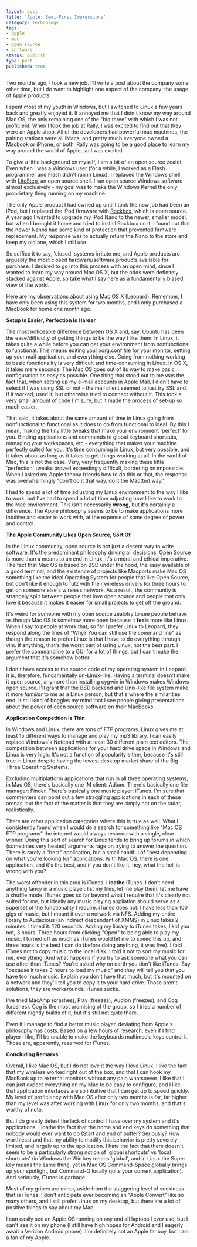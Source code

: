 ```yaml
---
layout: post
title: 'Apple: Semi-First Impressions'
category: Technology
tags:
- apple
- mac
- open source
- software
status: publish
type: post
published: true
---
```


Two months ago, I took a new job.  I'll write a post about the company some other time, but I do want to highlight one aspect of the company: the usage of Apple products.

I spent most of my youth in Windows, but I switched to Linux a few years back and greatly enjoyed it.  It annoyed me that I didn't know my way around Mac OS, the only remaining one of the "big three" with which I was not proficient.  When I took the job at Rally, I was excited to find out that they were an Apple shop.  All of the developers had powerful mac machines, the pairing stations were all iMacs, and pretty much everyone owned a Macbook or iPhone, or both.  Rally was going to be a good place to learn my way around the world of Apple, so I was excited.

To give a little background on myself, I am a bit of an open source zealot.  Even when I was a Windows user (for a while, I worked as a Flash programmer and Flash didn't run in Linux), I replaced the Windows shell with [LiteStep](http://www.ls-universe.info/news.php"), an open source shell.  I ran open source Windows software almost exclusively - my goal was to make the Windows Kernel the only proprietary thing running on my machine.

The only Apple product I had owned up until I took the new job had been an iPod, but I replaced the iPod firmware with [Rockbox](http://www.rockbox.org/"), which is open source.  A year ago I wanted to upgrade my iPod Nano to the newer, smaller model, but when I brought it home and tried to install Rockbox on it, I found out that the newer Nanos had some kind of protection that prevented firmware replacement.  My response was to actually return the Nano to the store and keep my old one, which I still use.

So suffice it to say, 'closed' systems irritate me, and Apple products are arguably the most closed hardware/software products available for purchase.  I decided to go into this process with an open mind, since I wanted to learn my way around Mac OS X, but the odds were definitely stacked against Apple, so take what I say here as a fundamentally biased view of the world.

Here are my observations about using Mac OS X (Leopard).  Remember, I have only been using this system for two months, and I only purchased a MacBook for home one month ago.

**Setup Is Easier, Perfection Is Harder**

The most noticeable difference between OS X and, say, Ubuntu has been the ease/difficulty of getting things to be the way I like them.  In Linux, it takes quite a while before you can get your environment from nonfunctional to functional.  This means editing your xorg.conf file for your monitor, setting up your mail application, and everything else.  Going from nothing working to basic functionality is very difficult and time-consuming in Linux.  In OS X, it takes mere seconds.  The Mac OS goes out of its way to make basic configuration as easy as possible.  One thing that stood out to me was the fact that, when setting up my e-mail accounts in Apple Mail, I didn't have to select if I was using SSL or not - the mail client seemed to just try SSL and, if it worked, used it, but otherwise tried to connect without it.  This took a very small amount of code I'm sure, but it made the process of set-up so much easier.

That said, it takes about the same amount of time in Linux going from nonfunctional to functional as it does to go from functional to ideal.  By this I mean, making the tiny little tweaks that make your environment 'perfect' for you.  Binding applications and commands to global keyboard shortcuts, managing your workspaces, etc - everything that makes your machine perfectly suited for you.  It's time consuming in Linux, but very possible, and it takes about as long as it takes to get things working at all.  In the world of Mac, this is not the case.  Very, very frequently making these little 'perfection' tweaks proved exceedingly difficult, bordering on impossible.  When I asked my Apple fanboy friends how to do this or that, the response was overwhelmingly "don't do it that way, do it the Mac(tm) way."  

I had to spend a lot of time adjusting my Linux environment to the way I like to work, but I've had to spend a lot of time adjusting how I like to work to the Mac environment.  This isn't necessarily **wrong**, but it's certainly a difference.  The Apple philosophy seems to be to make applications more intuitive and easier to work with, at the expense of some degree of power and control.

**The Apple Community Likes Open Source, Sort Of**

In the Linux community, open source is not just a decent way to write software.  It's the predominant philosophy driving all decisions.  Open Source is more than a means to an end in Linux, it's a moral and ethical imperative.   The fact that Mac OS is based on BSD under the hood, the easy available of a good terminal, and the existence of projects like Macports make Mac OS something like the ideal Operating System for people that like Open Source, but don't like it enough to futz with their wireless drivers for three hours to get on someone else's wireless network.  As a result, the community is strangely split between people that love open source and people that only love it because it makes it easier for small projects to get off the ground.

It's weird for someone with my open source zealotry to see people behave as though Mac OS is somehow more open because it **feels** more like Linux.  When I say to people at work that, so far I prefer Linux to Leopard, they respond along the lines of "Why?  You can still use the command line" as though the reason to prefer Linux is that I have to do everything through vim.  If anything, that's the worst part of using Linux, not the best part.  I prefer the commandline to a GUI for a lot of things, but I can't make the argument that it's somehow better.

I don't have access to the source code of my operating system in Leopard.  It is, therefore, fundamentally un-Linux-like.  Having a terminal doesn't make it open source, anymore than installing cygwin in Windows makes Windows open source.  I'll grant that the BSD backend and Unix-like file system make it more _familiar_ to me as a Linux person, but that's where the similarities end.  It still kind of boggles my mind that I see people giving presentations about the power of open source software on their MacBooks.

**Application Competition Is Thin**

In Windows and Linux, there are tons of FTP programs.  Linux gives me at least 15 different ways to manage and play my mp3 library.  I can easily replace Windows's Notepad with at least 30 different plain text editors.  The competition between applications for your hard drive space in Windows and Linux is very high.  It's not a function of popularity either, because it's still true in Linux despite having the lowest desktop market share of the Big Three Operating Systems.

Excluding multiplatform applications that run in all three operating systems, in Mac OS, there's basically one IM client: Adium.  There's basically one file manager: Finder.  There's basically one music player: iTunes.  I'm sure that commenters can point out a few straggling applications in each of these arenas, but the fact of the matter is that they are simply not on the radar, realistically.

There are other application categories where this is true as well.  What I consistently found when I would do a search for something like "Mac OS FTP programs" the internet would always respond with a single, clear winner.  Doing this sort of search for Linux tends to bring up forums in which (sometimes very heated) arguments rage on trying to answer the question.  There is rarely a "best" application, but a small handful of "best depending on what you're looking for" applications.  With Mac OS, there is one application, and it's the best, and if you don't like it, hey, what the hell is wrong with you?

The worst offender in this area is iTunes.  I **loathe** iTunes.  I don't need anything fancy in a music player: list my files, let me play them, let me have a shuffle mode.  iTunes goes so far beyond what I require that it's clearly not suited for me, but ideally any music playing appliation should serve as a superset of the functionality I require.  iTunes does not.  I have less than 100 gigs of music, but I mount it over a network via NFS.  Adding my entire library to Audacious (an indirect descendant of XMMS) in Linux takes 2 minutes.  I timed it: 120 seconds.  Adding my library to iTunes takes, I kid you not, 3 hours.  Three hours from clicking "Open" to being able to play my music.  I turned off as much as iTunes would let me to speed this up, and three hours is the best I can do (before doing anything, it was five). I told iTunes not to copy music to the local disk, I told it not to sort my music for me, everything.  And what happens if you try to ask someone what you can use other than iTunes?  You're asked why on earth you don't like iTunes.  Say "because it takes 3 hours to load my music" and they will tell you that you have too much music.  Explain you don't have that much, but it's mounted on a network and they'll tell you to copy it to your hard drive.  Those aren't solutions, they are workarounds.  iTunes sucks.

I've tried MacAmp (crashes), Play (freezes), Audion (freezes), and Cog (crashes).  Cog is the most promising of the group, so I tried a number of different nightly builds of it, but it's still not quite there.

Even if I manage to find a better music player, deviating from Apple's philosophy has costs.  Based on a few hours of research, even if I find player I like, I'll be unable to make the keyboards multimedia keys control it.  Those are, apparently, reserved for iTunes.

**Concluding Remarks**

Overall, I like Mac OS, but I do not love it the way I love Linux.  I like the fact that my wireless worked right out of the box, and that I can hook my MacBook up to external monitors without any pain whatsoever.  I like that I can just expect everything on my Mac to be easy to configure, and I like that application interfaces are so intuitive that I can get up to speed quickly.  My level of proficiency with Mac OS after only two months is far, far higher than my level was after working with Linux for only two months, and that's worthy of note.

But I do greatly detest the lack of control I have over my system and it's applications.  I loathe the fact that the home and end keys do something that nobody would ever want to do (Start and end of buffer? Seriously?  How worthless) and that my ability to modify this behavior is pretty severely limited, and largely up to the application.  I hate the fact that there doesn't seem to be a particularly strong notion of 'global shortcuts' vs 'local shortcuts' (in Windows the Win key means 'global', and in Linux the Super key means the same thing, yet in Mac OS Command-Space globally brings up your spotlight, but Command-Q locally quits your current application).  And seriously, iTunes is garbage.

Most of my gripes are minor, aside from the staggering level of suckiness that is iTunes.  I don't anticipate ever becoming an "Apple Convert" like so many others, and I still prefer Linux on my desktop, but there are a lot of positive things to say about my Mac.  

I can easily see an Apple OS running on any and all laptops I ever use, but I can't see it on my phone (I still have high hopes for Android and I eagerly await a Verizon Android phone).  I'm definitely not an Apple fanboy, but I am a fan of my Apple.

